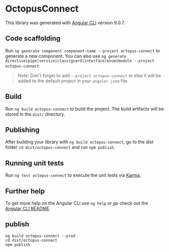 # OctopusConnect

This library was generated with [Angular CLI](https://github.com/angular/angular-cli) version 9.0.7.

## Code scaffolding

Run `ng generate component component-name --project octopus-connect` to generate a new component. You can also use `ng generate directive|pipe|service|class|guard|interface|enum|module --project octopus-connect`.
> Note: Don't forget to add `--project octopus-connect` or else it will be added to the default project in your `angular.json` file. 

## Build

Run `ng build octopus-connect` to build the project. The build artifacts will be stored in the `dist/` directory.

## Publishing

After building your library with `ng build octopus-connect`, go to the dist folder `cd dist/octopus-connect` and run `npm publish`.

## Running unit tests

Run `ng test octopus-connect` to execute the unit tests via [Karma](https://karma-runner.github.io).

## Further help

To get more help on the Angular CLI use `ng help` or go check out the [Angular CLI README](https://github.com/angular/angular-cli/blob/master/README.md).

## publish
```
ng build octopus-connect --prod
cd dist/octopus-connect
npm publish
```
